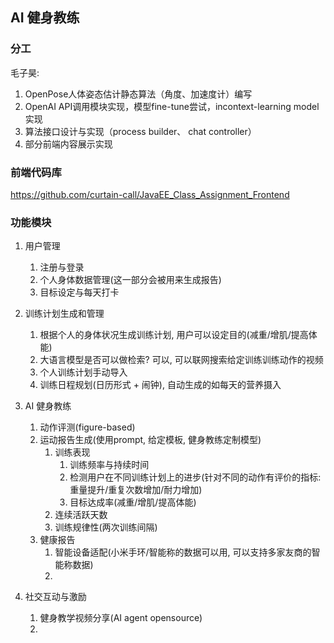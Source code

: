 ## AI 健身教练

### 分工

毛子昊: 
   1.  OpenPose人体姿态估计静态算法（角度、加速度计）编写
   2.  OpenAI API调用模块实现，模型fine-tune尝试，incontext-learning model实现
   3.  算法接口设计与实现（process builder、 chat controller）
   4.  部分前端内容展示实现




### 前端代码库

https://github.com/curtain-call/JavaEE_Class_Assignment_Frontend

### 功能模块

1. 用户管理
   1. 注册与登录
   2. 个人身体数据管理(这一部分会被用来生成报告)
   3. 目标设定与每天打卡


2. 训练计划生成和管理
   1. 根据个人的身体状况生成训练计划, 用户可以设定目的(减重/增肌/提高体能)
   2. 大语言模型是否可以做检索? 可以, 可以联网搜索给定训练训练动作的视频
   3. 个人训练计划手动导入
   4. 训练日程规划(日历形式 + 闹钟), 自动生成的如每天的营养摄入


3. AI 健身教练
   1. 动作评测(figure-based)
   2. 运动报告生成(使用prompt, 给定模板, 健身教练定制模型)
      1. 训练表现
         1. 训练频率与持续时间
         2. 检测用户在不同训练计划上的进步(针对不同的动作有评价的指标: 重量提升/重复次数增加/耐力增加)
         3. 目标达成率(减重/增肌/提高体能)
      2. 连续活跃天数
      3. 训练规律性(两次训练间隔)
   3. 健康报告
      1. 智能设备适配(小米手环/智能称的数据可以用, 可以支持多家友商的智能称数据)
      2. 


4. 社交互动与激励
   1. 健身教学视频分享(AI agent opensource)
   2. 
